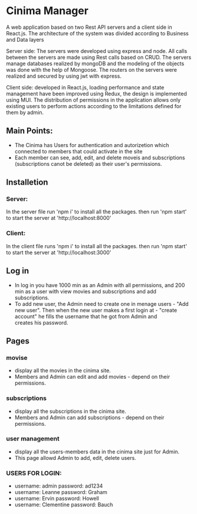 # Cinima Manager 
A web application based on two Rest API servers and a client side in React.js. The architecture of the system was divided according to Business and Data layers

Server side: The servers were developed using express and node. All calls between the servers are made using Rest calls based on CRUD. The servers manage databases realized by mongoDB and the modeling of the objects was done with the help of Mongoose. The routers on the servers were realized and secured by using jwt with express.

Client side: developed in React.js, loading performance and state management have been improved using Redux, the design is implemented using MUI. The distribution of permissions in the application allows only existing users to perform actions according to the limitations defined for them by admin.

## Main Points:
- The Cinima has Users for authentication and autorizetion which connected to members that could activate in the site
- Each member can see, add, edit, and delete moveis and subscriptions (subscriptions canot be deleted) as their user's permissions.

## Installetion
### Server:
In the server file run 'npm i' to install all the packages. then run 'npm start' to start the server at 'http://localhost:8000'
### Client:
In the client file runs 'npm i' to install all the packages. then run 'npm start' to start the server at 'http://localhost:3000'  

## Log in
- In log in you have 1000 min as an Admin with all permissions, and 200 min as a user with view movies and subscriptions and add subscriptions.
- To add new user, the Admin need to create one in menage users - "Add new user". Then when the new user makes a first login at - "create account"  he fills the username that he got from Admin and creates his password.

## Pages
### movise
- display all the movies in the cinima site. 
- Members and Admin can edit and add movies - depend on their permissions.

### subscriptions 
- display all the subscriptions in the cinima site.
- Members and Admin can  add subscriptions - depend on their permissions.

### user management 
- display all the users-members data in the cinima site just for Admin.
- This page allowd Admin to add, edit, delete users.

### USERS FOR LOGIN:
- username: admin password: ad1234
- username: Leanne password: Graham
- username: Ervin password: Howell
- username: Clementine  password: Bauch
